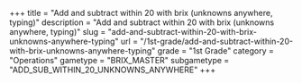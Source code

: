 +++
title = "Add and subtract within 20 with brix (unknowns anywhere, typing)"
description = "Add and subtract within 20 with brix (unknowns anywhere, typing)"
slug = "add-and-subtract-within-20-with-brix-unknowns-anywhere-typing"
url = "/1st-grade/add-and-subtract-within-20-with-brix-unknowns-anywhere-typing"
grade = "1st Grade"
category = "Operations"
gametype = "BRIX_MASTER"
subgametype = "ADD_SUB_WITHIN_20_UNKNOWNS_ANYWHERE"
+++